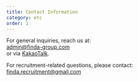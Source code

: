 ```yaml
---
title: Contact Information
category: etc
order: 1
---
```


For general inquiries, reach us at:  
[admin@finda-group.com](mailto:admin@finda-group.com)  
or via [KakaoTalk](https://pf.kakao.com/_raUJK).

For recruitment-related questions, please contact:  
[finda.recruitment@gmail.com](mailto:finda.recruitment@gmail.com)
